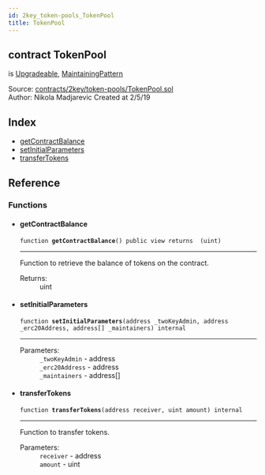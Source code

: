 ```yaml
---
id: 2key_token-pools_TokenPool
title: TokenPool
---
```


<div class="contract-doc"><div class="contract"><h2 class="contract-header"><span class="contract-kind">contract</span> TokenPool</h2><p class="base-contracts"><span>is</span> <a href="2key_Upgradeable.html">Upgradeable</a><span>, </span><a href="2key_MaintainingPattern.html">MaintainingPattern</a></p><div class="source">Source: <a href="https://github.com/2keynet/web3-alpha/blob/v0.0.3/contracts/2key/token-pools/TokenPool.sol" target="_blank">contracts/2key/token-pools/TokenPool.sol</a></div><div class="author">Author: Nikola Madjarevic Created at 2/5/19</div></div><div class="index"><h2>Index</h2><ul><li><a href="2key_token-pools_TokenPool.html#getContractBalance">getContractBalance</a></li><li><a href="2key_token-pools_TokenPool.html#setInitialParameters">setInitialParameters</a></li><li><a href="2key_token-pools_TokenPool.html#transferTokens">transferTokens</a></li></ul></div><div class="reference"><h2>Reference</h2><div class="functions"><h3>Functions</h3><ul><li><div class="item function"><span id="getContractBalance" class="anchor-marker"></span><h4 class="name">getContractBalance</h4><div class="body"><code class="signature">function <strong>getContractBalance</strong><span>() </span><span>public </span><span>view </span><span>returns  (uint) </span></code><hr/><div class="description"><p>Function to retrieve the balance of tokens on the contract.</p></div><dl><dt><span class="label-return">Returns:</span></dt><dd>uint</dd></dl></div></div></li><li><div class="item function"><span id="setInitialParameters" class="anchor-marker"></span><h4 class="name">setInitialParameters</h4><div class="body"><code class="signature">function <strong>setInitialParameters</strong><span>(address _twoKeyAdmin, address _erc20Address, address[] _maintainers) </span><span>internal </span></code><hr/><dl><dt><span class="label-parameters">Parameters:</span></dt><dd><div><code>_twoKeyAdmin</code> - address</div><div><code>_erc20Address</code> - address</div><div><code>_maintainers</code> - address[]</div></dd></dl></div></div></li><li><div class="item function"><span id="transferTokens" class="anchor-marker"></span><h4 class="name">transferTokens</h4><div class="body"><code class="signature">function <strong>transferTokens</strong><span>(address receiver, uint amount) </span><span>internal </span></code><hr/><div class="description"><p>Function to transfer tokens.</p></div><dl><dt><span class="label-parameters">Parameters:</span></dt><dd><div><code>receiver</code> - address</div><div><code>amount</code> - uint</div></dd></dl></div></div></li></ul></div></div></div>
